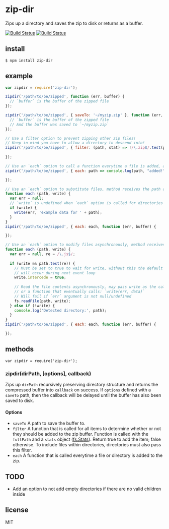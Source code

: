 # zip-dir

Zips up a directory and saves the zip to disk or returns as a buffer.

[![Build Status](http://img.shields.io/travis/jsantell/node-zip-dir.svg?style=flat-square)](https://travis-ci.org/jsantell/node-zip-dir)
[![Build Status](http://img.shields.io/npm/v/zip-dir.svg?style=flat-square)](https://www.npmjs.org/package/zip-dir)

## install

```
$ npm install zip-dir
```

## example

```javascript
var zipdir = require('zip-dir');

zipdir('/path/to/be/zipped', function (err, buffer) {
  // `buffer` is the buffer of the zipped file
});

zipdir('/path/to/be/zipped', { saveTo: '~/myzip.zip' }, function (err, buffer) {
  // `buffer` is the buffer of the zipped file
  // And the buffer was saved to `~/myzip.zip`
});

// Use a filter option to prevent zipping other zip files!
// Keep in mind you have to allow a directory to descend into!
zipdir('/path/to/be/zipped', { filter: (path, stat) => !/\.zip$/.test(path) }, function (err, buffer) {
  
});

// Use an `each` option to call a function everytime a file is added, and receives the path
zipdir('/path/to/be/zipped', { each: path => console.log(path, "added!"), function (err, buffer) {

});

// Use an `each` option to substitute files, method receives the path and write function
function each (path, write) {
  var err = null;
  // `write` is undefined when `each` option is called for directories
  if (write) {
    write(err, 'example data for ' + path);
  }
}
zipdir('/path/to/be/zipped', { each: each, function (err, buffer) {

});

// Use an `each` option to modify files asynchronously, method receives the path and write function
function each (path, write) {
  var err = null, re = /\.js$/;
  
  if (write && path.test(re)) {
    // Must be set to true to wait for write, without this the default read/write 
    // will occur during next event loop
    write.intercede = true;
    
    // Read the file contents asynchronously, may pass write as the callback 
    // or a function that eventually calls: `write(err, data)`
    // Will fail if `err` argument is not null/undefined
    fs.readFile(path, write);
  } else if (!write) {
    console.log('Detected directory:', path);
  }
}
zipdir('/path/to/be/zipped', { each: each, function (err, buffer) {

});

```

## methods

```
var zipdir = require('zip-dir');
```

### zipdir(dirPath, [options], callback)

Zips up `dirPath` recursively preserving directory structure and returns
the compressed buffer into `callback` on success. If `options` defined with a
`saveTo` path, then the callback will be delayed until the buffer has also
been saved to disk.

#### Options

* `saveTo` A path to save the buffer to.
* `filter` A function that is called for all items to determine whether or not they should be added to the zip buffer. Function is called with the `fullPath` and a `stats` object ([fs.Stats](http://nodejs.org/api/fs.html#fs_class_fs_stats)). Return true to add the item; false otherwise. To include files within directories, directories must also pass this filter.
* `each` A function that is called everytime a file or directory is added to the zip.

## TODO

* Add an option to not add empty directories if there are no valid children inside

## license

MIT
